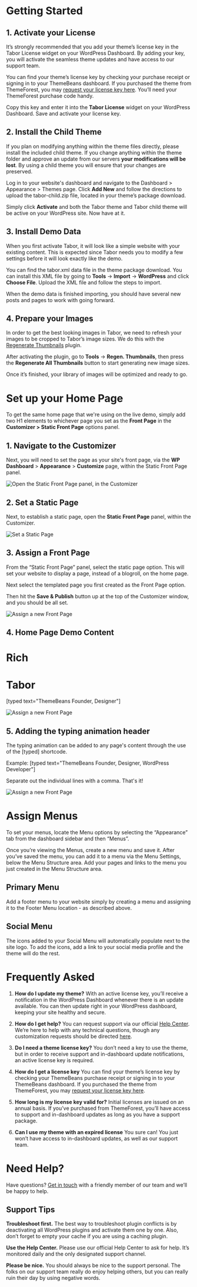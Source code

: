 

# Getting Started



## 1. Activate your License
It’s strongly recommended that you add your theme’s license key in the Tabor License widget on your WordPress Dashboard. By adding your key, you will activate the seamless theme updates and have access to our support team.

You can find your theme’s license key by checking your purchase receipt or signing in to your ThemeBeans dashboard. If you purchased the theme from ThemeForest, you may [request your license key here][1]. You’ll need your ThemeForest purchase code handy.

Copy this key and enter it into the **Tabor License** widget on your WordPress Dashboard. Save and activate your license key.

## 2. Install the Child Theme
If you plan on modifying anything within the theme files directly, please install the included child theme. If you change anything within the theme folder and approve an update from our servers **your modifications will be lost**. By using a child theme you will ensure that your changes are preserved.

Log in to your website's dashboard and navigate to the Dashboard \> Appearance \> Themes page. Click **Add New** and follow the directions to upload the tabor-child.zip file, located in your theme’s package download.

Simply click **Activate** and both the Tabor theme and Tabor child theme will be active on your WordPress site. Now have at it.

## 3. Install Demo Data
When you first activate Tabor, it will look like a simple website with your existing content. This is expected since Tabor needs you to modify a few settings before it will look exactly like the demo.

You can find the tabor.xml data file in the theme package download. You can install this XML file by going to **Tools** → **Import** → **WordPress** and click **Choose File**. Upload the XML file and follow the steps to import.

When the demo data is finished importing, you should have several new posts and pages to work with going forward.

## 4. Prepare your Images
In order to get the best looking images in Tabor, we need to refresh your images to be cropped to Tabor’s image sizes. We do this with the [Regenerate Thumbnails][2] plugin.

After activating the plugin, go to **Tools** → **Regen. Thumbnails**, then press the **Regenerate All Thumbnails** button to start generating new image sizes.

Once it’s finished, your library of images will be optimized and ready to go.




# Set up your Home Page

To get the same home page that we're using on the live demo, simply add two H1 elements to whichever page you set as the **Front Page** in the **Customizer \> Static Front Page** options panel.


## 1. Navigate to the Customizer
Next, you will need to set the page as your site's front page, via the **WP Dashboard** \> **Appearance** \> **Customize** page, within the Static Front Page panel. 

![][image-1]

## 2. Set a Static Page

Next, to establish a static page, open the **Static Front Page** panel, within the Customizer.

![][image-2]

## 3. Assign a Front Page

From the “Static Front Page” panel, select the static page option. This will set your website to display a page, instead of a blogroll, on the home page. 

Next select the templated page you first created as the Front Page option. 

Then hit the **Save & Publish** button up at the top of the Customizer window, and you should be all set.

![][image-3]

## 4. Home Page Demo Content

<h1>Rich</h1>
<h1>Tabor</h1>
[typed text="ThemeBeans Founder, Designer"]

![][image-3]

## 5. Adding the typing animation header

The typing animation can be added to any page's content through the use of the [typed] shortcode.

Example:
[typed text="ThemeBeans Founder, Designer, WordPress Developer"]

Separate out the individual lines with a comma. That's it!

![][image-3]




# Assign Menus
To set your menus, locate the Menu options by selecting the “Appearance” tab from the dashboard sidebar and then “Menus”.

Once you’re viewing the Menus, create a new menu and save it. After you’ve saved the menu, you can add it to a menu via the Menu Settings, below the Menu Structure area. Add your pages and links to the menu you just created in the Menu Structure area.


## Primary Menu
Add a footer menu to your website simply by creating a menu and assigning it to the Footer Menu location - as described above.

## Social Menu
The icons added to your Social Menu will automatically populate next to the site logo. To add the icons, add a link to your social media profile and the theme will do the rest.



# Frequently Asked

1. **How do I update my theme?** With an active license key, you’ll receive a notification in the WordPress Dashboard whenever there is an update available. You can then update right in your WordPress dashboard, keeping your site healthy and secure.

2. **How do I get help?** You can request support via our official [Help Center][3]. We’re here to help with any technical questions, though any customization requests should be directed [here][4].

3. **Do I need a theme license key?** You don’t need a key to use the theme, but in order to receive support and in-dashboard update notifications, an active license key is required.

4. **How do I get a license key** You can find your theme’s license key by checking your ThemeBeans purchase receipt or signing in to your ThemeBeans dashboard. If you purchased the theme from ThemeForest, you may [request your license key here][5].

5. **How long is my license key valid for?** Initial licenses are issued on an annual basis. If you’ve purchased from ThemeForest, you’ll have access to support and in-dashboard updates as long as you have a support package.

6. **Can I use my theme with an expired license** You sure can! You just won’t have access to in-dashboard updates, as well as our support team.



# Need Help?
Have questions? [Get in touch][6] with a friendly member of our team and we’ll be happy to help.

## Support Tips

**Troubleshoot first.** The best way to troubleshoot plugin conflicts is by deactivating all WordPress plugins and activate them one by one. Also, don’t forget to empty your cache if you are using a caching plugin.

**Use the Help Center.** Please use our official Help Center to ask for help. It’s monitored daily and the only designated support channel.

**Please be nice.** You should always be nice to the support personal. The folks on our support team really do enjoy helping others, but you can really ruin their day by using negative words.

[1]:	https://themebeans.com/themeforest "Request a License Key"
[2]:	https://wordpress.org/plugins/regenerate-thumbnails/ "Regenerate Thumbnails WordPress Plugin"
[3]:	https://themebeans.com/contact
[4]:	http://themebeans.com/customizations
[5]:	https://themebeans.com/themeforest
[6]:	https://themebeans.com/contact

[image-1]:	http://d33v4339jhl8k0.cloudfront.net/docs/assets/5744b893c697917290ddc31b/images/595fecf50428637ff8d462b8/file-6DaAqO3m5Y.jpg "Open the Static Front Page panel, in the Customizer"
[image-2]:	http://d33v4339jhl8k0.cloudfront.net/docs/assets/5744b893c697917290ddc31b/images/595fed1c0428637ff8d462bb/file-pyUecy41SC.jpg "Set a Static Page"
[image-3]:	http://d33v4339jhl8k0.cloudfront.net/docs/assets/5744b893c697917290ddc31b/images/595fee092c7d3a707d7b83c1/file-kPOj2r5Dq3.jpg "Assign a new Front Page"